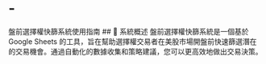 # -
 盤前選擇權快篩系統使用指南  ## 📝 系統概述  盤前選擇權快篩系統是一個基於 Google Sheets 的工具，旨在幫助選擇權交易者在美股市場開盤前快速篩選潛在的交易機會。通過自動化的數據收集和策略建議，您可以更高效地做出交易決策。

